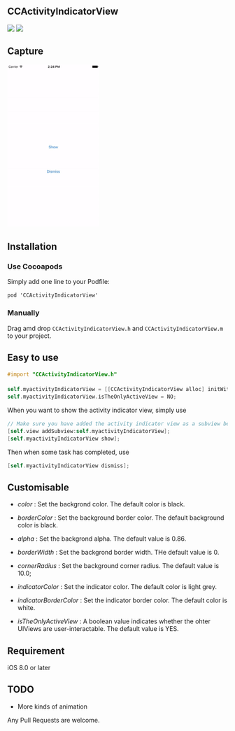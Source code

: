 ## CCActivityIndicatorView

[![](https://img.shields.io/badge/license-MIT-blue.svg)](https://github.com/Cokile/CCActivityIndicatorView/blob/master/Licence)
[![](https://img.shields.io/github/release/Cokile/CCActivityIndicatorView.svg)](https://github.com/Cokile/CCActivityIndicatorView/releases)



## Capture

<img src=Captures/capture1.gif width=210 height=372>



## Installation

### Use Cocoapods

Simply add one line to your Podfile:

```
pod 'CCActivityIndicatorView'
```

### Manually 

Drag amd drop `CCActivityIndicatorView.h` and `CCActivityIndicatorView.m` to your project.



## Easy to use

```objective-c
#import "CCActivityIndicatorView.h"

self.myactivityIndicatorView = [[CCActivityIndicatorView alloc] initWithFrame:CGRectMake(self.view.frame.size.width/2-60, 60, 120, 120)];
self.myactivityIndicatorView.isTheOnlyActiveView = NO;
```

When you want to show the activity indicator view, simply use

```objective-c
// Make sure you have added the activity indicator view as a subview before show it.
[self.view addSubview:self.myactivityIndicatorView];
[self.myactivityIndicatorView show];
```

Then when some task has completed,  use

```objective-c
[self.myactivityIndicatorView dismiss];
```



## Customisable

* *color* : Set the backgrond color. The default color is black.


* *borderColor* : Set the background border color. The default background color is black.


* *alpha* : Set the backgrond alpha. The default value is 0.86.


* *borderWidth* : Set the backgrond border width. THe default value is 0.


* *cornerRadius* : Set the background corner radius. The default value is 10.0;


* *indicatorColor* : Set the indicator color. The default color is light grey.


* *indicatorBorderColor* : Set the indicator border color. The default color is white.


* *isTheOnlyActiveView* : A boolean value indicates whether the ohter UIViews are user-interactable. The default value is YES.


## Requirement

iOS 8.0 or later


## TODO

* More kinds of animation 



Any Pull Requests are welcome.

